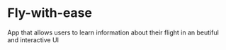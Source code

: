 # Fly-with-ease
App that allows users to learn information about their flight in an beutiful and interactive UI
